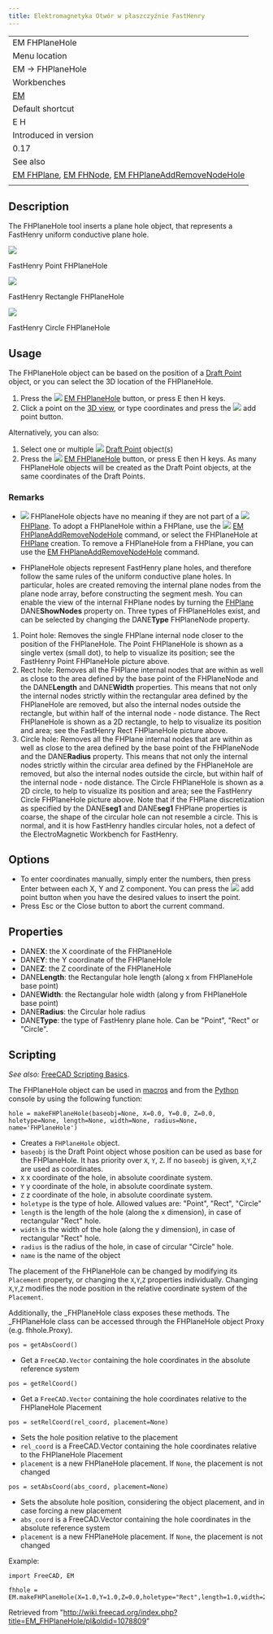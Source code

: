 ```yaml
---
title: Elektromagnetyka Otwór w płaszczyźnie FastHenry
---
```


|                                                                                                                                                                        |
| ---------------------------------------------------------------------------------------------------------------------------------------------------------------------- |
| EM FHPlaneHole                                                                                                                                                         |
| Menu location                                                                                                                                                          |
| EM → FHPlaneHole                                                                                                                                                       |
| Workbenches                                                                                                                                                            |
| [EM](/EM_Workbench "EM Workbench")                                                                                                                                     |
| Default shortcut                                                                                                                                                       |
| E H                                                                                                                                                                    |
| Introduced in version                                                                                                                                                  |
| 0.17                                                                                                                                                                   |
| See also                                                                                                                                                               |
| [EM FHPlane](/EM_FHPlane "EM FHPlane"), [EM FHNode](/EM_FHNode "EM FHNode"), [EM FHPlaneAddRemoveNodeHole](/EM_FHPlaneAddRemoveNodeHole "EM FHPlaneAddRemoveNodeHole") |
|                                                                                                                                                                        |

## Description

The FHPlaneHole tool inserts a plane hole object, that represents a FastHenry uniform conductive plane hole.

![](/images/EM_point_FHPlaneHole_Example.png)

FastHenry Point FHPlaneHole

![](/images/EM_rect_FHPlaneHole_Example.png)

FastHenry Rectangle FHPlaneHole

![](/images/EM_circle_FHPlaneHole_Example.png)

FastHenry Circle FHPlaneHole

## Usage

The FHPlaneHole object can be based on the position of a [Draft Point](/Draft_Point "Draft Point") object, or you can select the 3D location of the FHPlaneHole.

1. Press the ![](/images/EM_FHPlaneHole.svg) [EM FHPlaneHole](/EM_FHPlaneHole "EM FHPlaneHole") button, or press E then H keys.
2. Click a point on the [3D view](/3D_view "3D view"), or type coordinates and press the ![](/images/Draft_AddPoint.svg) add point button.

Alternatively, you can also:

1. Select one or multiple ![](/images/Draft_Point.svg) [Draft Point](/Draft_Point "Draft Point") object(s)
2. Press the ![](/images/EM_FHPlaneHole.svg) [EM FHPlaneHole](/EM_FHPlaneHole "EM FHPlaneHole") button, or press E then H keys. As many FHPlaneHole objects will be created as the Draft Point objects, at the same coordinates of the Draft Points.

### Remarks

- ![](/images/EM_FHPlaneHole.svg) FHPlaneHole objects have no meaning if they are not part of a ![](/images/EM_FHPlane.svg) [FHPlane](/EM_FHPlane "EM FHPlane"). To adopt a FHPlaneHole within a FHPlane, use the ![](/images/EM_FHPlaneAddRemoveNodeHole.svg) [EM FHPlaneAddRemoveNodeHole](/EM_FHPlaneAddRemoveNodeHole "EM FHPlaneAddRemoveNodeHole") command, or select the FHPlaneHole at [FHPlane](/EM_FHPlane "EM FHPlane") creation. To remove a FHPlaneHole from a FHPlane, you can use the [EM FHPlaneAddRemoveNodeHole](/EM_FHPlaneAddRemoveNodeHole "EM FHPlaneAddRemoveNodeHole") command.

- FHPlaneHole objects represent FastHenry plane holes, and therefore follow the same rules of the uniform conductive plane holes. In particular, holes are created removing the internal plane nodes from the plane node array, before constructing the segment mesh. You can enable the view of the internal FHPlane nodes by turning the [FHPlane](/EM_FHPlane "EM FHPlane") DANE**ShowNodes** property on. Three types of FHPlaneHoles exist, and can be selected by changing the DANE**Type** FHPlaneNode property.

1. Point hole: Removes the single FHPlane internal node closer to the position of the FHPlaneHole. The Point FHPlaneHole is shown as a single vertex (small dot), to help to visualize its position; see the FastHenry Point FHPlaneHole picture above.
2. Rect hole: Removes all the FHPlane internal nodes that are within as well as close to the area defined by the base point of the FHPlaneNode and the DANE**Length** and DANE**Width** properties. This means that not only the internal nodes strictly within the rectangular area defined by the FHPlaneHole are removed, but also the internal nodes outside the rectangle, but within half of the internal node - node distance. The Rect FHPlaneHole is shown as a 2D rectangle, to help to visualize its position and area; see the FastHenry Rect FHPlaneHole picture above.
3. Circle hole: Removes all the FHPlane internal nodes that are within as well as close to the area defined by the base point of the FHPlaneNode and the DANE**Radius** property. This means that not only the internal nodes strictly within the circular area defined by the FHPlaneHole are removed, but also the internal nodes outside the circle, but within half of the internal node - node distance. The Circle FHPlaneHole is shown as a 2D circle, to help to visualize its position and area; see the FastHenry Circle FHPlaneHole picture above. Note that if the FHPlane discretization as specified by the DANE**seg1** and DANE**seg1** FHPlane properties is coarse, the shape of the circular hole can not resemble a circle. This is normal, and it is how FastHenry handles circular holes, not a defect of the ElectroMagnetic Workbench for FastHenry.

## Options

- To enter coordinates manually, simply enter the numbers, then press Enter between each X, Y and Z component. You can press the ![](/images/Draft_AddPoint.svg) add point button when you have the desired values to insert the point.
- Press Esc or the Close button to abort the current command.

## Properties

- DANE**X**: the X coordinate of the FHPlaneHole
- DANE**Y**: the Y coordinate of the FHPlaneHole
- DANE**Z**: the Z coordinate of the FHPlaneHole
- DANE**Length**: the Rectangular hole length (along x from FHPlaneHole base point)
- DANE**Width**: the Rectangular hole width (along y from FHPlaneHole base point)
- DANE**Radius**: the Circular hole radius
- DANE**Type**: the type of FastHenry plane hole. Can be "Point", "Rect" or "Circle".

## Scripting

_See also:_ [FreeCAD Scripting Basics](/FreeCAD_Scripting_Basics "FreeCAD Scripting Basics").

The FHPlaneHole object can be used in [macros](/Macros "Macros") and from the [Python](/Python "Python") console by using the following function:

```
hole = makeFHPlaneHole(baseobj=None, X=0.0, Y=0.0, Z=0.0, holetype=None, length=None, width=None, radius=None, name='FHPlaneHole')

```

- Creates a `FHPlaneHole` object.
- `baseobj` is the Draft Point object whose position can be used as base for the FHPlaneHole. It has priority over `X`, `Y`, `Z`. If no `baseobj` is given, `X`,`Y`,`Z` are used as coordinates.
- `X` x coordinate of the hole, in absolute coordinate system.
- `Y` y coordinate of the hole, in absolute coordinate system.
- `Z` z coordinate of the hole, in absolute coordinate system.
- `holetype` is the type of hole. Allowed values are: "Point", "Rect", "Circle"
- `length` is the length of the hole (along the x dimension), in case of rectangular "Rect" hole.
- `width` is the width of the hole (along the y dimension), in case of rectangular "Rect" hole.
- `radius` is the radius of the hole, in case of circular "Circle" hole.
- `name` is the name of the object

The placement of the FHPlaneHole can be changed by modifying its `Placement` property, or changing the `X`,`Y`,`Z` properties individually. Changing `X`,`Y`,`Z` modifies the node position in the relative coordinate system of the `Placement`.

Additionally, the \_FHPlaneHole class exposes these methods. The \_FHPlaneHole class can be accessed through the FHPlaneHole object Proxy (e.g. fhhole.Proxy).

```
pos = getAbsCoord()

```

- Get a `FreeCAD.Vector` containing the hole coordinates in the absolute reference system

```
pos = getRelCoord()

```

- Get a `FreeCAD.Vector` containing the hole coordinates relative to the FHPlaneHole Placement

```
pos = setRelCoord(rel_coord, placement=None)

```

- Sets the hole position relative to the placement
- `rel_coord` is a FreeCAD.Vector containing the hole coordinates relative to the FHPlaneHole Placement
- `placement` is a new FHPlaneHole placement. If `None`, the placement is not changed

```
pos = setAbsCoord(abs_coord, placement=None)

```

- Sets the absolute hole position, considering the object placement, and in case forcing a new placement
- `abs_coord` is a FreeCAD.Vector containing the hole coordinates in the absolute reference system
- `placement` is a new FHPlaneHole placement. If `None`, the placement is not changed

Example:

```
import FreeCAD, EM

fhhole = EM.makeFHPlaneHole(X=1.0,Y=1.0,Z=0.0,holetype="Rect",length=1.0,width=2.0)

```

Retrieved from "<http://wiki.freecad.org/index.php?title=EM_FHPlaneHole/pl&oldid=1078809>"
